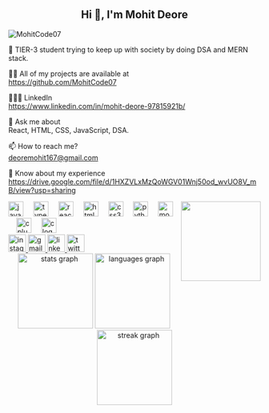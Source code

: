 <h2 align="center">Hi 👋, I'm Mohit Deore</h2>
<p align="left">
  <img src="https://komarev.com/ghpvc/?username=MohitCode07&label=Profile%20views&color=0e75b6&style=flat" alt="MohitCode07" />
</p>

<p>🌱 TIER-3 student trying to keep up with society by doing DSA and MERN stack.</p>
<p>👨‍💻 All of my projects are available at <br>
  <a href="https://github.com/MohitCode07" target="_blank">https://github.com/MohitCode07</a>
</p>
<p>👨🏻‍💻 LinkedIn <br>
  <a href="https://www.linkedin.com/in/mohit-deore-97815921b/" target="_blank">https://www.linkedin.com/in/mohit-deore-97815921b/</a>
</p>
<p>💬 Ask me about <br>
  React, HTML, CSS, JavaScript, DSA.
</p>
<p>📫 How to reach me?<br>
  <a href="mailto:deoremohit167@gmail.com">deoremohit167@gmail.com</a>
</p>
<p>📄 Know about my experience <br>
  <a href="https://drive.google.com/file/d/1HXZVLxMzQoWGV01Wnj50od_wvUO8V_mB/view?usp=sharing" target="_blank">https://drive.google.com/file/d/1HXZVLxMzQoWGV01Wnj50od_wvUO8V_mB/view?usp=sharing</a>
</p>

<img align="right" height="159" src="https://media.giphy.com/media/v1.Y2lkPTc5MGI3NjExdHNhZHFscTlsOTZkajlrN3dseTk5MGFsYWR0dW53dHp6Njd4a2tnbiZlcD12MV9pbnRlcm5hbF9naWZfYnlfaWQmY3Q9Zw/RbDKaczqWovIugyJmW/giphy.gif"  />

<div align="left">
  <img src="https://cdn.jsdelivr.net/gh/devicons/devicon/icons/javascript/javascript-original.svg" height="30" alt="javascript logo"  />
  <img width="12" />
  <img src="https://cdn.jsdelivr.net/gh/devicons/devicon/icons/typescript/typescript-original.svg" height="30" alt="typescript logo"  />
  <img width="12" />
  <img src="https://cdn.jsdelivr.net/gh/devicons/devicon/icons/react/react-original.svg" height="30" alt="react logo"  />
  <img width="12" />
  <img src="https://cdn.jsdelivr.net/gh/devicons/devicon/icons/html5/html5-original.svg" height="30" alt="html5 logo"  />
  <img width="12" />
  <img src="https://cdn.jsdelivr.net/gh/devicons/devicon/icons/css3/css3-original.svg" height="30" alt="css3 logo"  />
  <img width="12" />
  <img src="https://cdn.jsdelivr.net/gh/devicons/devicon/icons/python/python-original.svg" height="30" alt="python logo"  />
  <img width="12" />
  <img src="https://cdn.jsdelivr.net/gh/devicons/devicon/icons/mongodb/mongodb-original.svg" height="30" alt="mongodb logo"  />
  <img width="12" />
  <img src="https://cdn.jsdelivr.net/gh/devicons/devicon/icons/cplusplus/cplusplus-original.svg" height="30" alt="cplusplus logo"  />
  <img width="12" />
  <img src="https://cdn.jsdelivr.net/gh/devicons/devicon/icons/c/c-original.svg" height="30" alt="c logo"  />
</div>

<div align="left">
  <a href="https://www.instagram.com/codescibe/" target="_blank">
    <img src="https://img.shields.io/static/v1?message=Instagram&logo=instagram&label=&color=E4405F&logoColor=white&labelColor=&style=for-the-badge" height="35" alt="instagram logo"  />
  </a>
  <a href="mailto:deoremohit167@gmail.com" target="_blank">
    <img src="https://img.shields.io/static/v1?message=Gmail&logo=gmail&label=&color=D14836&logoColor=white&labelColor=&style=for-the-badge" height="35" alt="gmail logo"  />
  </a>
  <a href="https://www.linkedin.com/in/mohit-deore-97815921b/" target="_blank">
    <img src="https://img.shields.io/static/v1?message=LinkedIn&logo=linkedin&label=&color=0077B5&logoColor=white&labelColor=&style=for-the-badge" height="35" alt="linkedin logo"  />
  </a>
  <a href="https://x.com/DeoreMohit6191?t=6UTd1Cr-v7er3_vdM8WbFg&s=09" target="_blank">
    <img src="https://img.shields.io/static/v1?message=Twitter&logo=twitter&label=&color=1DA1F2&logoColor=white&labelColor=&style=for-the-badge" height="35" alt="twitter logo"  />
  </a>

  <div align="center">
  <img src="https://github-readme-stats.vercel.app/api?username=MohitCode07&hide_title=false&hide_rank=false&show_icons=true&include_all_commits=true&count_private=true&disable_animations=false&theme=dracula&locale=en&hide_border=false&order=1" height="150" alt="stats graph"  />
  <img src="https://github-readme-stats.vercel.app/api/top-langs?username=MohitCode07&locale=en&hide_title=false&layout=compact&card_width=320&langs_count=5&theme=dracula&hide_border=false&order=2" height="150" alt="languages graph"  />
  <img src="https://streak-stats.demolab.com?user=MohitCode07&locale=en&mode=daily&theme=dracula&hide_border=false&border_radius=5&order=3" height="150" alt="streak graph"  />
</div>

</div>
